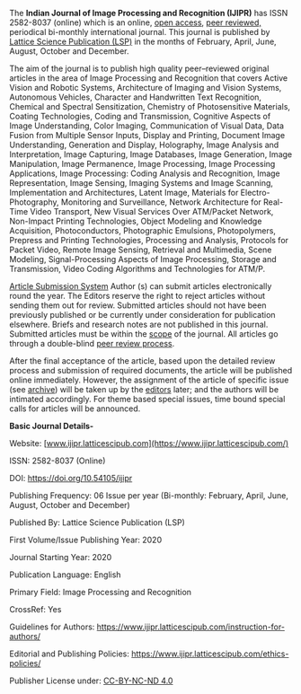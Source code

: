 The **Indian Journal of Image Processing and Recognition (IJIPR)** has ISSN 2582-8037 (online) which is an online, [open access](https://www.ijipr.latticescipub.com/open-access-license/), [peer reviewed,](https://www.ijipr.latticescipub.com/peer-review-policy/) periodical bi-monthly international journal. This journal is published by [Lattice Science Publication (LSP)](https://www.latticescipub.com/journals/) in the months of February, April, June, August, October and December.

The aim of the journal is to publish high quality peer–reviewed original articles in the area of Image Processing and Recognition that covers Active Vision and Robotic Systems, Architecture of Imaging and Vision Systems, Autonomous Vehicles, Character and Handwritten Text Recognition, Chemical and Spectral Sensitization, Chemistry of Photosensitive Materials, Coating Technologies, Coding and Transmission, Cognitive Aspects of Image Understanding, Color Imaging, Communication of Visual Data, Data Fusion from Multiple Sensor Inputs, Display and Printing, Document Image Understanding, Generation and Display, Holography, Image Analysis and Interpretation, Image Capturing, Image Databases, Image Generation, Image Manipulation, Image Permanence, Image Processing, Image Processing Applications, Image Processing: Coding Analysis and Recognition, Image Representation, Image Sensing, Imaging Systems and Image Scanning, Implementation and Architectures, Latent Image, Materials for Electro-Photography, Monitoring and Surveillance, Network Architecture for Real-Time Video Transport, New Visual Services Over ATM/Packet Network, Non-Impact Printing Technologies, Object Modeling and Knowledge Acquisition, Photoconductors, Photographic Emulsions, Photopolymers, Prepress and Printing Technologies, Processing and Analysis, Protocols for Packet Video, Remote Image Sensing, Retrieval and Multimedia, Scene Modeling, Signal-Processing Aspects of Image Processing, Storage and Transmission, Video Coding Algorithms and Technologies for ATM/P. 

[Article Submission System](https://www.ijipr.latticescipub.com/article-submission-system/) 
Author (s) can submit articles electronically round the year. The Editors reserve the right to reject articles without sending them out for review. Submitted articles should not have been previously published or be currently under consideration for publication elsewhere. Briefs and research notes are not published in this journal. Submitted articles must be within the [scope](https://www.ijipr.latticescipub.com/aims-and-scope/) of the journal. All articles go through a double-blind [peer review process](https://www.ijipr.latticescipub.com/peer-review-policy/). 

After the final acceptance of the article, based upon the detailed review process and submission of required documents, the article will be published online immediately. However, the assignment of the article of specific issue (see [archive](https://www.ijipr.latticescipub.com/archive/)) will be taken up by the [editors](https://www.ijipr.latticescipub.com/editorial-board/) later; and the authors will be intimated accordingly. For theme based special issues, time bound special calls for articles will be announced.


**Basic Journal Details-**

Website: [www.ijipr.latticescipub.com](https://www.ijipr.latticescipub.com/)

ISSN: 2582-8037 (Online)

DOI: https://doi.org/10.54105/ijipr

Publishing Frequency: 06 Issue per year (Bi-monthly: February, April, June, August, October and December)

Published By: Lattice Science Publication (LSP)

First Volume/Issue Publishing Year: 2020

Journal Starting Year: 2020

Publication Language: English

Primary Field: Image Processing and Recognition

CrossRef: Yes

Guidelines for Authors: https://www.ijipr.latticescipub.com/instruction-for-authors/

Editorial and Publishing Policies: https://www.ijipr.latticescipub.com/ethics-policies/

Publisher License under: [CC-BY-NC-ND 4.0](https://creativecommons.org/licenses/by-nc-nd/4.0/)
